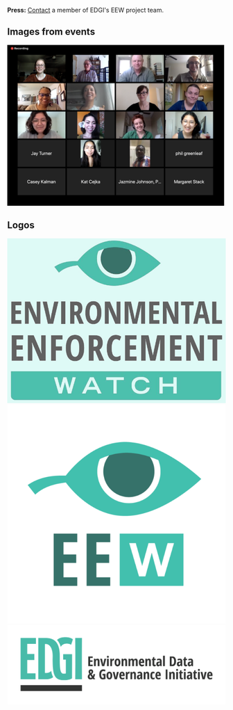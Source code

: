 <!--This is the main content file to edit for this page. It is embedded in src/pages/press.js-->

**Press:** [Contact](info@environmentalenforcementwatch.org) a member of EDGI's EEW project team.

## Images from events
![EEW public workshop participants](./eew-public-workshop.png)

## Logos
![EEW logo](../images/gallery/logos/eew-logo.png)
![EEW web icon](./eew-web-icon.png)
![EDGI logo](../images/gallery/logos/EDGI-logo.png)